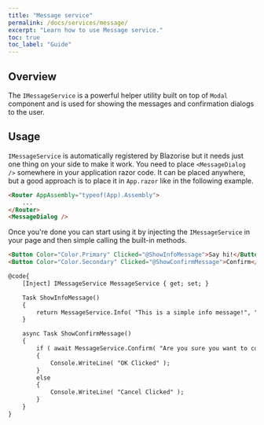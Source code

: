 ```yaml
---
title: "Message service"
permalink: /docs/services/message/
excerpt: "Learn how to use Message service."
toc: true
toc_label: "Guide"
---
```


## Overview

The `IMessageService` is a powerful helper utility built on top of `Modal` component and is used for showing the messages and confirmation dialogs to the user.

## Usage

`IMessageService` is automatically registered by Blazorise but it needs just one thing on your side to make it work. You need to place `<MessageDialog />` somewhere in your application razor code. It can be placed anywhere, but a good approach is to place it in `App.razor` like in the following example.

```html
<Router AppAssembly="typeof(App).Assembly">
    ...
</Router>
<MessageDialog />
```

Once you're done you can start using it by injecting the `IMessageService` in your page and then simple calling the built-in methods.

```html
<Button Color="Color.Primary" Clicked="@ShowInfoMessage">Say hi!</Button>
<Button Color="Color.Secondary" Clicked="@ShowConfirmMessage">Confirm</Button>

@code{
    [Inject] IMessageService MessageService { get; set; }

    Task ShowInfoMessage()
    {
        return MessageService.Info( "This is a simple info message!", "Hello" );
    }

    async Task ShowConfirmMessage()
    {
        if ( await MessageService.Confirm( "Are you sure you want to confirm?", "Confirmation" ) )
        {
            Console.WriteLine( "OK Clicked" );
        }
        else
        {
            Console.WriteLine( "Cancel Clicked" );
        }
    }
}
```